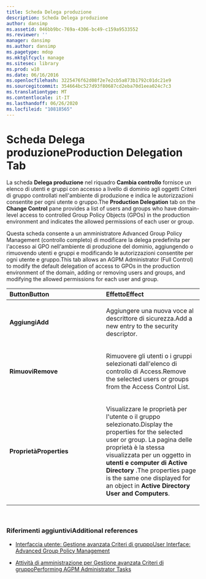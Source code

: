 ```yaml
---
title: Scheda Delega produzione
description: Scheda Delega produzione
author: dansimp
ms.assetid: 046bb9bc-769a-4306-bc49-c159a9533552
ms.reviewer: ''
manager: dansimp
ms.author: dansimp
ms.pagetype: mdop
ms.mktglfcycl: manage
ms.sitesec: library
ms.prod: w10
ms.date: 06/16/2016
ms.openlocfilehash: 3225476f62d08f2e7e2cb5a873b1792c01dc21e9
ms.sourcegitcommit: 354664bc527d93f80687cd2eba70d1eea024c7c3
ms.translationtype: MT
ms.contentlocale: it-IT
ms.lasthandoff: 06/26/2020
ms.locfileid: "10818565"
---
```

# <span data-ttu-id="3f66c-103">Scheda Delega produzione</span><span class="sxs-lookup"><span data-stu-id="3f66c-103">Production Delegation Tab</span></span>


<span data-ttu-id="3f66c-104">La scheda **Delega produzione** nel riquadro **Cambia controllo** fornisce un elenco di utenti e gruppi con accesso a livello di dominio agli oggetti Criteri di gruppo controllati nell'ambiente di produzione e indica le autorizzazioni consentite per ogni utente o gruppo.</span><span class="sxs-lookup"><span data-stu-id="3f66c-104">The **Production Delegation** tab on the **Change Control** pane provides a list of users and groups who have domain-level access to controlled Group Policy Objects (GPOs) in the production environment and indicates the allowed permissions of each user or group.</span></span>

<span data-ttu-id="3f66c-105">Questa scheda consente a un amministratore Advanced Group Policy Management (controllo completo) di modificare la delega predefinita per l'accesso ai GPO nell'ambiente di produzione del dominio, aggiungendo o rimuovendo utenti e gruppi e modificando le autorizzazioni consentite per ogni utente e gruppo.</span><span class="sxs-lookup"><span data-stu-id="3f66c-105">This tab allows an AGPM Administrator (Full Control) to modify the default delegation of access to GPOs in the production environment of the domain, adding or removing users and groups, and modifying the allowed permissions for each user and group.</span></span>

<table>
<colgroup>
<col width="50%" />
<col width="50%" />
</colgroup>
<thead>
<tr class="header">
<th align="left"><span data-ttu-id="3f66c-106">Button</span><span class="sxs-lookup"><span data-stu-id="3f66c-106">Button</span></span></th>
<th align="left"><span data-ttu-id="3f66c-107">Effetto</span><span class="sxs-lookup"><span data-stu-id="3f66c-107">Effect</span></span></th>
</tr>
</thead>
<tbody>
<tr class="odd">
<td align="left"><p><strong><span data-ttu-id="3f66c-108">Aggiungi</span><span class="sxs-lookup"><span data-stu-id="3f66c-108">Add</span></span></strong></p></td>
<td align="left"><p><span data-ttu-id="3f66c-109">Aggiungere una nuova voce al descrittore di sicurezza.</span><span class="sxs-lookup"><span data-stu-id="3f66c-109">Add a new entry to the security descriptor.</span></span></p></td>
</tr>
<tr class="even">
<td align="left"><p><strong><span data-ttu-id="3f66c-110">Rimuovi</span><span class="sxs-lookup"><span data-stu-id="3f66c-110">Remove</span></span></strong></p></td>
<td align="left"><p><span data-ttu-id="3f66c-111">Rimuovere gli utenti o i gruppi selezionati dall'elenco di controllo di Access.</span><span class="sxs-lookup"><span data-stu-id="3f66c-111">Remove the selected users or groups from the Access Control List.</span></span></p></td>
</tr>
<tr class="odd">
<td align="left"><p><strong><span data-ttu-id="3f66c-112">Proprietà</span><span class="sxs-lookup"><span data-stu-id="3f66c-112">Properties</span></span></strong></p></td>
<td align="left"><p><span data-ttu-id="3f66c-113">Visualizzare le proprietà per l'utente o il gruppo selezionato.</span><span class="sxs-lookup"><span data-stu-id="3f66c-113">Display the properties for the selected user or group.</span></span> <span data-ttu-id="3f66c-114">La pagina delle proprietà è la stessa visualizzata per un oggetto in <strong> utenti e computer di Active Directory </strong> .</span><span class="sxs-lookup"><span data-stu-id="3f66c-114">The properties page is the same one displayed for an object in <strong>Active Directory User and Computers</strong>.</span></span></p></td>
</tr>
</tbody>
</table>

 

### <span data-ttu-id="3f66c-115">Riferimenti aggiuntivi</span><span class="sxs-lookup"><span data-stu-id="3f66c-115">Additional references</span></span>

-   [<span data-ttu-id="3f66c-116">Interfaccia utente: Gestione avanzata Criteri di gruppo</span><span class="sxs-lookup"><span data-stu-id="3f66c-116">User Interface: Advanced Group Policy Management</span></span>](user-interface-advanced-group-policy-management-agpm40.md)

-   [<span data-ttu-id="3f66c-117">Attività di amministrazione per Gestione avanzata Criteri di gruppo</span><span class="sxs-lookup"><span data-stu-id="3f66c-117">Performing AGPM Administrator Tasks</span></span>](performing-agpm-administrator-tasks-agpm40.md)

 

 





